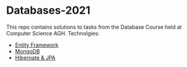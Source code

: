 # Databases-2021
This repo contains solutions to tasks from the Database Course held at Computer Science AGH.
Technolgies:
* <a href="https://github.com/basiav/Databases-2021/tree/main/EF">Entity Framework</a>
* <a href="https://github.com/basiav/Databases-2021/tree/main/MongoDB">MongoDB</a>
* <a href="https://github.com/basiav/Databases-2021/tree/main/Hibernate%20%26%20JPA">Hibernate & JPA</a>
